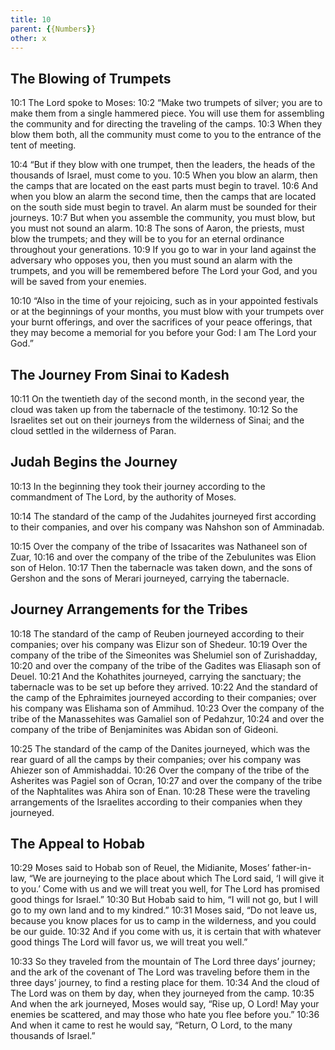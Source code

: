 ```yaml
---
title: 10
parent: {{Numbers}}
other: x
---
```



## The Blowing of Trumpets

<a name="10:1">10:1</a> The Lord spoke to Moses: <a name="10:2">10:2</a> “Make two trumpets of silver; you are to make them from a single hammered piece. You will use them for assembling the community and for directing the traveling of the camps. <a name="10:3">10:3</a> When they blow them both, all the community must come to you to the entrance of the tent of meeting.

<a name="10:4">10:4</a> “But if they blow with one trumpet, then the leaders, the heads of the thousands of Israel, must come to you. <a name="10:5">10:5</a> When you blow an alarm, then the camps that are located on the east parts must begin to travel. <a name="10:6">10:6</a> And when you blow an alarm the second time, then the camps that are located on the south side must begin to travel. An alarm must be sounded for their journeys. <a name="10:7">10:7</a> But when you assemble the community, you must blow, but you must not sound an alarm. <a name="10:8">10:8</a> The sons of Aaron, the priests, must blow the trumpets; and they will be to you for an eternal ordinance throughout your generations. <a name="10:9">10:9</a> If you go to war in your land against the adversary who opposes you, then you must sound an alarm with the trumpets, and you will be remembered before The Lord your God, and you will be saved from your enemies.

<a name="10:10">10:10</a> “Also in the time of your rejoicing, such as in your appointed festivals or at the beginnings of your months, you must blow with your trumpets over your burnt offerings, and over the sacrifices of your peace offerings, that they may become a memorial for you before your God: I am The Lord your God.”

## The Journey From Sinai to Kadesh

<a name="10:11">10:11</a> On the twentieth day of the second month, in the second year, the cloud was taken up from the tabernacle of the testimony. <a name="10:12">10:12</a> So the Israelites set out on their journeys from the wilderness of Sinai; and the cloud settled in the wilderness of Paran.

## Judah Begins the Journey

<a name="10:13">10:13</a> In the beginning they took their journey according to the commandment of The Lord, by the authority of Moses.

<a name="10:14">10:14</a> The standard of the camp of the Judahites journeyed first according to their companies, and over his company was Nahshon son of Amminadab.

<a name="10:15">10:15</a> Over the company of the tribe of Issacarites was Nathaneel son of Zuar, <a name="10:16">10:16</a> and over the company of the tribe of the Zebulunites was Elion son of Helon. <a name="10:17">10:17</a> Then the tabernacle was taken down, and the sons of Gershon and the sons of Merari journeyed, carrying the tabernacle.

## Journey Arrangements for the Tribes

<a name="10:18">10:18</a> The standard of the camp of Reuben journeyed according to their companies; over his company was Elizur son of Shedeur. <a name="10:19">10:19</a> Over the company of the tribe of the Simeonites was Shelumiel son of Zurishadday, <a name="10:20">10:20</a> and over the company of the tribe of the Gadites was Eliasaph son of Deuel. <a name="10:21">10:21</a> And the Kohathites journeyed, carrying the sanctuary; the tabernacle was to be set up before they arrived. <a name="10:22">10:22</a> And the standard of the camp of the Ephraimites journeyed according to their companies; over his company was Elishama son of Ammihud. <a name="10:23">10:23</a> Over the company of the tribe of the Manassehites was Gamaliel son of Pedahzur, <a name="10:24">10:24</a> and over the company of the tribe of Benjaminites was Abidan son of Gideoni.

<a name="10:25">10:25</a> The standard of the camp of the Danites journeyed, which was the rear guard of all the camps by their companies; over his company was Ahiezer son of Ammishaddai. <a name="10:26">10:26</a> Over the company of the tribe of the Asherites was Pagiel son of Ocran, <a name="10:27">10:27</a> and over the company of the tribe of the Naphtalites was Ahira son of Enan. <a name="10:28">10:28</a> These were the traveling arrangements of the Israelites according to their companies when they journeyed.

## The Appeal to Hobab

<a name="10:29">10:29</a> Moses said to Hobab son of Reuel, the Midianite, Moses’ father-in-law, “We are journeying to the place about which The Lord said, ‘I will give it to you.’ Come with us and we will treat you well, for The Lord has promised good things for Israel.” <a name="10:30">10:30</a> But Hobab said to him, “I will not go, but I will go to my own land and to my kindred.” <a name="10:31">10:31</a> Moses said, “Do not leave us, because you know places for us to camp in the wilderness, and you could be our guide. <a name="10:32">10:32</a> And if you come with us, it is certain that with whatever good things The Lord will favor us, we will treat you well.”

<a name="10:33">10:33</a> So they traveled from the mountain of The Lord three days’ journey; and the ark of the covenant of The Lord was traveling before them in the three days’ journey, to find a resting place for them. <a name="10:34">10:34</a> And the cloud of The Lord was on them by day, when they journeyed from the camp. <a name="10:35">10:35</a> And when the ark journeyed, Moses would say, “Rise up, O Lord! May your enemies be scattered, and may those who hate you flee before you.” <a name="10:36">10:36</a> And when it came to rest he would say, “Return, O Lord, to the many thousands of Israel.”

